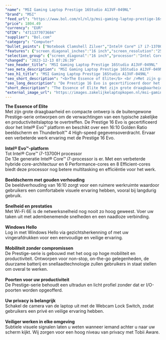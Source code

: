 ```yaml
---
"name": "MSI Gaming Laptop Prestige 16Studio A13VF-049NL"
"brand": "MSI"
"feed_url": "https://www.bol.com/nl/nl/p/msi-gaming-laptop-prestige-16studio-a13vf-049nl/9300000145270426"
"price": 1804.49
"currency": "EUR"
"GTIN": "4711377073684"
"supplier": "Bol.com"
"category": "Computer"
"bullet_points": ["Notebook Clamshell Zilver","Intel® Core™ i7 i7-13700H","40,6 cm (16\") Quad HD+ 2560 x 1600 Pixels","16 GB LPDDR5-SDRAM 4800 MHz","1 TB SSD","NVIDIA GeForce RTX 4060 8 GB Intel Iris Xe Graphics","Wi-Fi 6E (802.11ax) Bluetooth 5.3","82 Wh 120 W","Windows 11 Pro"]
"features": {"screen_diagonal_inches":"16 inch","screen_resolution":"2560 x 1600 Pixels","processor_family":"Intel® Core™ i7","memory_size":"16 GB","memory_type":"LPDDR5-SDRAM","total_storage_space":"1 TB","graphics_card":"NVIDIA GeForce RTX 4060","graphics_memory_size":"8 GB","operating_system":"Windows 11 Pro","battery_capacity":"82 Wh","width":"358 mm","depth":"258,6 mm","height":"16,9 mm","weight":"2,1 kg","purpose_laptop":"Gaming"}
"selection_group": {"screen_diagonal":"16 inch","processor":"Intel Core i7","changed_price_past_3_days":false,"product_family":"Prestige"}
"changed": "2023-12-13 07:26:39"
"seo_header_title": "MSI Gaming Laptop Prestige 16Studio A13VF-049NL"
"seo_meta_description": "MSI Gaming Laptop Prestige 16Studio A13VF-049NL"
"seo_h1_title": "MSI Gaming Laptop Prestige 16Studio A13VF-049NL"
"seo_short_description": "<b>The Essence of Elite</b> <br />Met zijn grote draagbaarheid en compacte ontwerp is de buitengewone Prestige-serie ontworpen om de verwachtingen van een typische zakelijke en productiviteitslaptop te overtreffen."
"seo_long_description": "De Prestige 16 Evo is gecertificeerd door het Intel® Evo™ platform en beschikt over een 16:10 Golden Ratio beeldscherm en Thunderbolt™ 4 High-speed gegevensoverdracht. Ervaar een verbeterde werk ervaring met de Prestige 16 Evo. <br /> <br /> <b>Intel® Evo™-platform </b> <br />Tot Intel® Core™ i7-13700H processor <br />De 13e generatie Intel® Core™ i7-processor is er. Met een verbeterde hybride core-architectuur en 6 Performance-cores en 8 Efficient-cores biedt deze processor nog betere multitasking en efficiëntie voor het werk. <br /> <br /> <b>Beeldscherm met gouden verhouding</b> <br />De beeldverhouding van 16:10 zorgt voor een ruimere werkruimte waardoor gebruikers een comfortabele visuele ervaring hebben, vooral bij langdurig gebruik. <br /> <br /> <b>Snelheid en prestaties</b> <br />Met Wi-Fi 6E is de netwerksnelheid nog nooit zo hoog geweest. Voer uw taken uit met adembenemende snelheden en een naadloze verbinding. <br /> <br /> <b>Windows Hello</b> <br />Log in met Windows Hello via gezichtsherkenning of met uw vingerafdrukken voor een eenvoudige en veilige ervaring. <br /> <br /> <b>Mobiliteit zonder compromissen</b> <br />De Prestige-serie is gebouwd met het oog op hoge mobiliteit en productiviteit. Ontworpen voor non-stop, on-the-go gelegenheden, de duurzame batterij en snellaadtechnologie zullen gebruikers in staat stellen om overal te werken. <br /> <br /> <b>Poorten voor uw productiviteit</b> <br />De Prestige-serie behoudt een ultradun en licht profiel zonder dat er I/O-poorten worden opgeofferd. <br /> <br /> <b>Uw privacy is belangrijk</b> <br />Schakel de camera van de laptop uit met de Webcam Lock Switch, zodat gebruikers een privé en veilige ervaring hebben. <br /> <br /> <b>Veiliger werken in elke omgeving</b> <br />Subtiele visuele signalen laten u weten wanneer iemand achter u naar uw scherm kijkt. Wij zorgen voor een hoog niveau van privacy met Tobii Aware. <br />"
"short_description": "The Essence of Elite Met zijn grote draagbaarheid en compacte ontwerp is de buitengewone Prestige-serie ontworpen om de verwachtingen van een typische zakelijke en productiviteitslaptop te overtreffen. De Prestige 16 Evo is gecertificeerd door het Intel® Evo™ platform en beschikt over een 16:10 Golden Ratio beeldscherm en Thunderbolt™ 4 High-speed gegevensoverdracht. Ervaar een verbeterde werk ervaring met de Prestige 16 Evo. Intel® Evo™-platform Tot Intel® Core™ i7-13700H processor De 13e generatie Intel® Core™ i7-processor is er. Met een verbeterde hybride core-architectuur en 6 Performance-cores en 8 Efficient-cores biedt deze processor nog betere multitasking en efficiëntie voor het werk. Beeldscherm met gouden verhouding De beeldverhouding van 16:10 zorgt voor een ruimere werkruimte waardoor gebruikers een comfortabele visuele ervaring hebben, vooral bij langdurig gebruik. Snelheid en prestaties Met Wi-Fi 6E is de netwerksnelheid nog nooit zo hoog geweest. Voer uw taken uit met adembenemende snelheden en een naadloze verbinding. Windows Hello Log in met Windows Hello via gezichtsherkenning of met uw vingerafdrukken voor een eenvoudige en veilige ervaring. Mobiliteit zonder compromissen De Prestige-serie is gebouwd met het oog op hoge mobiliteit en productiviteit. Ontworpen voor non-stop, on-the-go gelegenheden, de duurzame batterij en snellaadtechnologie zullen gebruikers in staat stellen om overal te werken. Poorten voor uw productiviteit De Prestige-serie behoudt een ultradun en licht profiel zonder dat er I/O-poorten worden opgeofferd. Uw privacy is belangrijk Schakel de camera van de laptop uit met de Webcam Lock Switch, zodat gebruikers een privé en veilige ervaring hebben. Veiliger werken in elke omgeving Subtiele visuele signalen laten u weten wanneer iemand achter u naar uw scherm kijkt. Wij zorgen voor een hoog niveau van privacy met Tobii Aware."
"external_image_url": "https://images.zakelijkelaptopkopen.nl/msi-gaming-laptop-prestige-16studio-a13vf-049nl.webp"
---
```


<b>The Essence of Elite</b> <br />Met zijn grote draagbaarheid en compacte ontwerp is de buitengewone Prestige-serie ontworpen om de verwachtingen van een typische zakelijke en productiviteitslaptop te overtreffen. De Prestige 16 Evo is gecertificeerd door het Intel® Evo™ platform en beschikt over een 16:10 Golden Ratio beeldscherm en Thunderbolt™ 4 High-speed gegevensoverdracht. Ervaar een verbeterde werk ervaring met de Prestige 16 Evo. <br /> <br /> <b>Intel® Evo™-platform </b> <br />Tot Intel® Core™ i7-13700H processor <br />De 13e generatie Intel® Core™ i7-processor is er. Met een verbeterde hybride core-architectuur en 6 Performance-cores en 8 Efficient-cores biedt deze processor nog betere multitasking en efficiëntie voor het werk. <br /> <br /> <b>Beeldscherm met gouden verhouding</b> <br />De beeldverhouding van 16:10 zorgt voor een ruimere werkruimte waardoor gebruikers een comfortabele visuele ervaring hebben, vooral bij langdurig gebruik. <br /> <br /> <b>Snelheid en prestaties</b> <br />Met Wi-Fi 6E is de netwerksnelheid nog nooit zo hoog geweest. Voer uw taken uit met adembenemende snelheden en een naadloze verbinding. <br /> <br /> <b>Windows Hello</b> <br />Log in met Windows Hello via gezichtsherkenning of met uw vingerafdrukken voor een eenvoudige en veilige ervaring. <br /> <br /> <b>Mobiliteit zonder compromissen</b> <br />De Prestige-serie is gebouwd met het oog op hoge mobiliteit en productiviteit. Ontworpen voor non-stop, on-the-go gelegenheden, de duurzame batterij en snellaadtechnologie zullen gebruikers in staat stellen om overal te werken. <br /> <br /> <b>Poorten voor uw productiviteit</b> <br />De Prestige-serie behoudt een ultradun en licht profiel zonder dat er I/O-poorten worden opgeofferd. <br /> <br /> <b>Uw privacy is belangrijk</b> <br />Schakel de camera van de laptop uit met de Webcam Lock Switch, zodat gebruikers een privé en veilige ervaring hebben. <br /> <br /> <b>Veiliger werken in elke omgeving</b> <br />Subtiele visuele signalen laten u weten wanneer iemand achter u naar uw scherm kijkt. Wij zorgen voor een hoog niveau van privacy met Tobii Aware. <br />